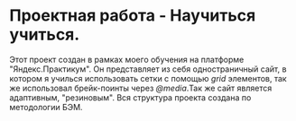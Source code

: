 __<h1>Проектная работа - Научиться учиться.</h1>__

Этот проект создан в рамках моего обучения на платформе "Яндекс.Практикум".
Он представляет из себя одностраничный сайт, в котором я училься использовать сетки с помощью *grid* элементов, так же использовал брейк-поинты через *@media*.Так же сайт является адаптивным, "резиновым". Вся структура проекта создана по методологии БЭМ.

